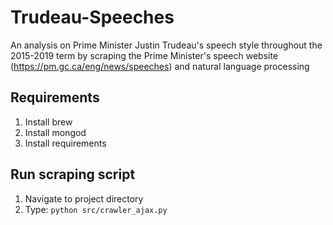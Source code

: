 # Trudeau-Speeches
An analysis on Prime Minister Justin Trudeau's speech style throughout the 2015-2019 term by scraping the Prime Minister's speech website (https://pm.gc.ca/eng/news/speeches) and natural language processing

## Requirements
1. Install brew 
2. Install mongod
3. Install requirements

## Run scraping script
1. Navigate to project directory
2. Type: `python src/crawler_ajax.py`
